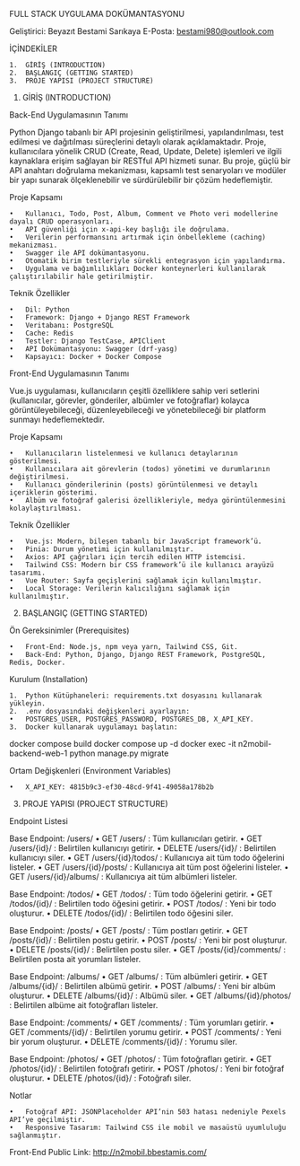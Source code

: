 FULL STACK UYGULAMA DOKÜMANTASYONU

Geliştirici: Beyazıt Bestami Sarıkaya
E-Posta: bestami980@outlook.com


İÇİNDEKİLER

	1.	GİRİŞ (INTRODUCTION)
	2.	BAŞLANGIÇ (GETTING STARTED)
	3.	PROJE YAPISI (PROJECT STRUCTURE)

1. GİRİŞ (INTRODUCTION)

Back-End Uygulamasının Tanımı

Python Django tabanlı bir API projesinin geliştirilmesi, yapılandırılması, test edilmesi ve dağıtılması süreçlerini detaylı olarak açıklamaktadır. Proje, kullanıcılara yönelik CRUD (Create, Read, Update, Delete) işlemleri ve ilgili kaynaklara erişim sağlayan bir RESTful API hizmeti sunar. Bu proje, güçlü bir API anahtarı doğrulama mekanizması, kapsamlı test senaryoları ve modüler bir yapı sunarak ölçeklenebilir ve sürdürülebilir bir çözüm hedeflemiştir.

Proje Kapsamı

	•	Kullanıcı, Todo, Post, Album, Comment ve Photo veri modellerine dayalı CRUD operasyonları.
	•	API güvenliği için x-api-key başlığı ile doğrulama.
	•	Verilerin performansını artırmak için önbellekleme (caching) mekanizması.
	•	Swagger ile API dokümantasyonu.
	•	Otomatik birim testleriyle sürekli entegrasyon için yapılandırma.
	•	Uygulama ve bağımlılıkları Docker konteynerleri kullanılarak çalıştırılabilir hale getirilmiştir.

Teknik Özellikler

	•	Dil: Python
	•	Framework: Django + Django REST Framework
	•	Veritabanı: PostgreSQL
	•	Cache: Redis
	•	Testler: Django TestCase, APIClient
	•	API Dokümantasyonu: Swagger (drf-yasg)
	•	Kapsayıcı: Docker + Docker Compose

Front-End Uygulamasının Tanımı

Vue.js uygulaması, kullanıcıların çeşitli özelliklere sahip veri setlerini (kullanıcılar, görevler, gönderiler, albümler ve fotoğraflar) kolayca görüntüleyebileceği, düzenleyebileceği ve yönetebileceği bir platform sunmayı hedeflemektedir.

Proje Kapsamı

	•	Kullanıcıların listelenmesi ve kullanıcı detaylarının gösterilmesi.
	•	Kullanıcılara ait görevlerin (todos) yönetimi ve durumlarının değiştirilmesi.
	•	Kullanıcı gönderilerinin (posts) görüntülenmesi ve detaylı içeriklerin gösterimi.
	•	Albüm ve fotoğraf galerisi özellikleriyle, medya görüntülenmesini kolaylaştırılması.

Teknik Özellikler

	•	Vue.js: Modern, bileşen tabanlı bir JavaScript framework’ü.
	•	Pinia: Durum yönetimi için kullanılmıştır.
	•	Axios: API çağrıları için tercih edilen HTTP istemcisi.
	•	Tailwind CSS: Modern bir CSS framework’ü ile kullanıcı arayüzü tasarımı.
	•	Vue Router: Sayfa geçişlerini sağlamak için kullanılmıştır.
	•	Local Storage: Verilerin kalıcılığını sağlamak için kullanılmıştır.

2. BAŞLANGIÇ (GETTING STARTED)

Ön Gereksinimler (Prerequisites)

	•	Front-End: Node.js, npm veya yarn, Tailwind CSS, Git.
	•	Back-End: Python, Django, Django REST Framework, PostgreSQL, Redis, Docker.

Kurulum (Installation)

	1.	Python Kütüphaneleri: requirements.txt dosyasını kullanarak yükleyin.
	2.	.env dosyasındaki değişkenleri ayarlayın:
	•	POSTGRES_USER, POSTGRES_PASSWORD, POSTGRES_DB, X_API_KEY.
	3.	Docker kullanarak uygulamayı başlatın:

docker compose build
docker compose up -d
docker exec -it n2mobil-backend-web-1 python manage.py migrate



Ortam Değişkenleri (Environment Variables)

	•	X_API_KEY: 4815b9c3-ef30-48cd-9f41-49058a178b2b

3. PROJE YAPISI (PROJECT STRUCTURE)

Endpoint Listesi

Base Endpoint: /users/
	•	GET /users/ : Tüm kullanıcıları getirir.
	•	GET /users/{id}/ : Belirtilen kullanıcıyı getirir.
	•	DELETE /users/{id}/ : Belirtilen kullanıcıyı siler.
	•	GET /users/{id}/todos/ : Kullanıcıya ait tüm todo öğelerini listeler.
	•	GET /users/{id}/posts/ : Kullanıcıya ait tüm post öğelerini listeler.
	•	GET /users/{id}/albums/ : Kullanıcıya ait tüm albümleri listeler.

Base Endpoint: /todos/
	•	GET /todos/ : Tüm todo öğelerini getirir.
	•	GET /todos/{id}/ : Belirtilen todo öğesini getirir.
	•	POST /todos/ : Yeni bir todo oluşturur.
	•	DELETE /todos/{id}/ : Belirtilen todo öğesini siler.

Base Endpoint: /posts/
	•	GET /posts/ : Tüm postları getirir.
	•	GET /posts/{id}/ : Belirtilen postu getirir.
	•	POST /posts/ : Yeni bir post oluşturur.
	•	DELETE /posts/{id}/ : Belirtilen postu siler.
	•	GET /posts/{id}/comments/ : Belirtilen posta ait yorumları listeler.

Base Endpoint: /albums/
	•	GET /albums/ : Tüm albümleri getirir.
	•	GET /albums/{id}/ : Belirtilen albümü getirir.
	•	POST /albums/ : Yeni bir albüm oluşturur.
	•	DELETE /albums/{id}/ : Albümü siler.
	•	GET /albums/{id}/photos/ : Belirtilen albüme ait fotoğrafları listeler.

Base Endpoint: /comments/
	•	GET /comments/ : Tüm yorumları getirir.
	•	GET /comments/{id}/ : Belirtilen yorumu getirir.
	•	POST /comments/ : Yeni bir yorum oluşturur.
	•	DELETE /comments/{id}/ : Yorumu siler.

Base Endpoint: /photos/
	•	GET /photos/ : Tüm fotoğrafları getirir.
	•	GET /photos/{id}/ : Belirtilen fotoğrafı getirir.
	•	POST /photos/ : Yeni bir fotoğraf oluşturur.
	•	DELETE /photos/{id}/ : Fotoğrafı siler.

Notlar

	•	Fotoğraf API: JSONPlaceholder API’nin 503 hatası nedeniyle Pexels API’ye geçilmiştir.
	•	Responsive Tasarım: Tailwind CSS ile mobil ve masaüstü uyumluluğu sağlanmıştır.

Front-End Public Link: http://n2mobil.bbestamis.com/
